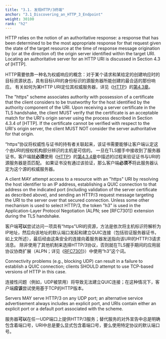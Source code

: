 ```yaml
---
title: "3.1. 发现HTTP/3终端"
anchor: "3.1_Discovering_an_HTTP_3_Endpoint"
weight: 30100
rank: "h2"
---
```


HTTP relies on the notion of an authoritative response: a response that has been determined to be the most appropriate response for that request given the state of the target resource at the time of response message origination by (or at the direction of) the origin server identified within the target URI. Locating an authoritative server for an HTTP URI is discussed in Section 4.3 of [HTTP].

HTTP需要依靠一种名为权威响应的概念：对于某个请求和某给定的创建响应时的目标资源状态，具有目标URI的身份标识的源服务器所能创建的最合适的那份响应。
有关如何为某HTTP URI定位其权威服务器，详见《[HTTP]()》的[第4.3章]()。

The "https" scheme associates authority with possession of a certificate that the client considers to be trustworthy for the host identified by the authority component of the URI. Upon receiving a server certificate in the TLS handshake, the client MUST verify that the certificate is an acceptable match for the URI's origin server using the process described in Section 4.3.4 of [HTTP]. If the certificate cannot be verified with respect to the URI's origin server, the client MUST NOT consider the server authoritative for that origin.

“https”协议将权威性与证书的持有者关联起来，该证书需要能够让客户端认定这个由URI的授权机构部分辨识的主机是可信的。
一旦在TLS握手中接收到了服务器证书，客户端就**必须**使用《[HTTP]()》的[第4.3.4章]()中描述的过程来验证证书与URI的源服务器是否匹配。
如果证书没有通过该验证，那么客户端**必须不**将此服务器认定为这个源的权威服务器。

A client MAY attempt access to a resource with an "https" URI by resolving the host identifier to an IP address, establishing a QUIC connection to that address on the indicated port (including validation of the server certificate as described above), and sending an HTTP/3 request message targeting the URI to the server over that secured connection. Unless some other mechanism is used to select HTTP/3, the token "h3" is used in the Application-Layer Protocol Negotiation (ALPN; see [RFC7301]) extension during the TLS handshake.

客户端**可以**尝试访问一项具有“https”URI的资源，方法是依次将主机标识符解析为IP地址，然后向该地址的默认端口发起和建立QUIC连接（包括验证服务器证书，如上文所述），最后经由这条安全的连接向着服务器发送指向该URI的HTTP/3请求消息。
除非使用了其他机制来选择HTTP/3协议，否则就在TLS握手期间的应用层协议协商扩展（ALPN；详见《[RFC7301]()》）中使用“h3”这个词。

Connectivity problems (e.g., blocking UDP) can result in a failure to establish a QUIC connection; clients SHOULD attempt to use TCP-based versions of HTTP in this case.

连接性问题（例如，UDP被禁用）将导致无法建立QUIC连接；在这种情况下，客户端**应该**尝试使用基于TCP的HTTP版本。

Servers MAY serve HTTP/3 on any UDP port; an alternative service advertisement always includes an explicit port, and URIs contain either an explicit port or a default port associated with the scheme.

服务器**可以**在任一UDP端口上提供HTTP/3服务；替代服务的对外宣告中总是明确包含着端口号，URI中总是要么显式包含着端口号，要么使用特定协议的默认端口号。
